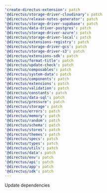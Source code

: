 ```yaml
---
'create-directus-extension': patch
'@directus/storage-driver-cloudinary': patch
'@directus/release-notes-generator': patch
'@directus/storage-driver-supabase': patch
'@directus/data-driver-postgres': patch
'@directus/storage-driver-azure': patch
'@directus/storage-driver-local': patch
'@directus/extensions-registry': patch
'@directus/storage-driver-gcs': patch
'@directus/storage-driver-s3': patch
'@directus/extensions-sdk': patch
'@directus/format-title': patch
'@directus/update-check': patch
'@directus/composables': patch
'@directus/system-data': patch
'@directus/components': patch
'@directus/extensions': patch
'@directus/validation': patch
'@directus/constants': patch
'@directus/data-sql': patch
'@directus/pressure': patch
'@directus/storage': patch
'@directus/errors': patch
'@directus/memory': patch
'@directus/random': patch
'@directus/schema': patch
'@directus/stores': patch
'@directus/themes': patch
'@directus/specs': patch
'@directus/types': patch
'@directus/utils': patch
'@directus/data': patch
'@directus/env': patch
'@directus/api': patch
'@directus/app': patch
'@directus/sdk': patch
---
```


Update dependencies
